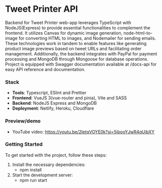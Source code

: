 # Tweet Printer API

Backend for Tweet Printer web-app leverages TypeScript with NodeJS(Express) to provide essential functionalities to complement the frontend. It utilizes Canvas for dynamic image generation, node-html-to-image for converting HTML to images, and Nodemailer for sending emails. These technologies work in tandem to enable features like generating product image previews based on tweet URLs and facilitating order management. Additionally, the backend integrates with PayPal for payment processing and MongoDB through Mongoose for database operations. Project is equipped with Swagger documentation available at /docs-api for easy API reference and documentation.

### Stack

- **Tools**: Typescript, ESlint and Prettier
- **Frontend**: VueJS 3(vue-router and pinia), Vite and SASS
- **Backend**: NodeJS Express and MongoDB
- **Deployment**: Netlify, Heroku, Cloudflare

### Preview/demo

- YouTube video: https://youtu.be/2IetqVOYE0k?si=5ibooYJwR4qUibXY

### Getting Started

To get started with the project, follow these steps:

1. Install the necessary dependencies:
   - npm install
2. Start the development server:
   - npm run start
